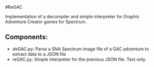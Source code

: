 #ReGAC

Implementation of a decompiler and simple interpreter for Graphic Adventure Creator games for Spectrum.

## Components:

* deGAC.py: Parse a SNA Spectrum image file of a GAC adventure to extract data to a JSON file
* reGAC.py: Simple interpreter for the previous JSON file. Text only.

  
